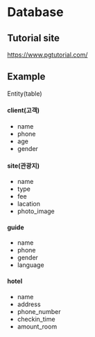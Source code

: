 # Database
## Tutorial site
https://www.pgtutorial.com/

## Example
Entity(table)

#### client(고객)
* name
* phone
* age
* gender

#### site(관광지)
* name
* type
* fee
* lacation
* photo_image

#### guide
* name
* phone
* gender
* language

#### hotel
* name
* address
* phone_number
* checkin_time
* amount_room 
